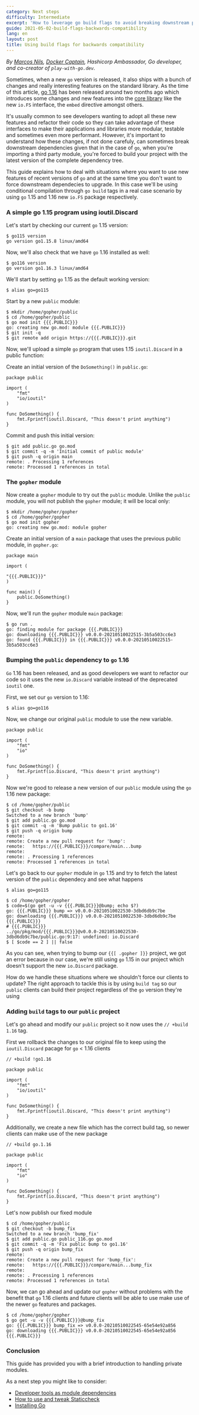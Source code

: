 ```yaml
---
category: Next steps
difficulty: Intermediate
excerpt: 'How to leverage go build flags to avoid breaking downstream projects '
guide: 2021-05-02-build-flags-backwards-compatibility
lang: en
layout: post
title: Using build flags for backwards compatibility
---
```


_By [Marcos Nils](https://twitter.com/marcosnils), [Docker Captain](https://www.docker.com/captains/marcos-lilljedahl), Hashicorp Ambassador, Go developer, and co-creator of `play-with-go.dev`._

Sometimes, when a new `go` version is released, it also ships with a bunch of changes and really interesting features on the standard library.
As the time of this article, [go 1.16](https://golang.org/doc/go1.16) has been released around two months ago which introduces some changes and
new features into the [core library](https://golang.org/doc/go1.16#library) like the new `io.FS` interface, the `embed` directive amongst others. 

It's usually common to see developers wanting to adopt all these new features and refactor their code so they can take
advantage of these interfaces to make their applications and libraries more modular, testable and sometimes
even more performant. However, it's important to understand how these changes, if not done carefuly, can
sometimes break downstream dependencies given that in the case of `go`, when you're importing a third party module,
you're forced to build your project with the latest version of the complete dependency tree. 

This guide explains how to deal with situations where you want to use new features of recent versions of `go`
and at the same time you don't want to force downstream dependecies to upgrade. In this case we'll be using 
conditional compilation through `go build` tags in a real case scenario by using `go` 1.15 and 1.16 new `io.FS`
package respectively. 


### A simple go 1.15 program using ioutil.Discard

Let's start by checking our current `go` 1.15 version:

<pre data-command-src="Z28xMTUgdmVyc2lvbgo="><code class="language-.term1">$ go115 version
go version go1.15.8 linux/amd64
</code></pre>

Now, we'll also check that we have `go` 1.16 installed as well:

<pre data-command-src="Z28xMTYgdmVyc2lvbgo="><code class="language-.term1">$ go116 version
go version go1.16.3 linux/amd64
</code></pre>


We'll start by setting `go` 1.15 as the default working version:

<pre data-command-src="YWxpYXMgZ289Z28xMTUK"><code class="language-.term1">$ alias go=go115
</code></pre>

Start by a new `public` module:

<pre data-command-src="bWtkaXIgL2hvbWUvZ29waGVyL3B1YmxpYwpjZCAvaG9tZS9nb3BoZXIvcHVibGljCmdvIG1vZCBpbml0IHt7ey5QVUJMSUN9fX0KZ2l0IGluaXQgLXEKZ2l0IHJlbW90ZSBhZGQgb3JpZ2luIGh0dHBzOi8ve3t7LlBVQkxJQ319fS5naXQK"><code class="language-.term1">$ mkdir /home/gopher/public
$ cd /home/gopher/public
$ go mod init &#123;&#123;&#123;.PUBLIC&#125;&#125;&#125;
go: creating new go.mod: module &#123;&#123;&#123;.PUBLIC&#125;&#125;&#125;
$ git init -q
$ git remote add origin https://&#123;&#123;&#123;.PUBLIC&#125;&#125;&#125;.git
</code></pre>

Now, we'll upload a simple `go` program that uses 1.15 `ioutil.Discard` in a public function:

Create an initial version of the `DoSomething()` in `public.go`:

<pre data-upload-path="L2hvbWUvZ29waGVyL3B1YmxpYw==" data-upload-src="cHVibGljLmdv:cGFja2FnZSBwdWJsaWMKCmltcG9ydCAoCiAgICAiZm10IgogICAgImlvL2lvdXRpbCIKKQoKZnVuYyBEb1NvbWV0aGluZygpIHsKICAgIGZtdC5GcHJpbnRmKGlvdXRpbC5EaXNjYXJkLCAiVGhpcyBkb2Vzbid0IHByaW50IGFueXRoaW5nIikKfQ==" data-upload-term=".term1"><code class="language-go">package public

import (
    &#34;fmt&#34;
    &#34;io/ioutil&#34;
)

func DoSomething() &#123;
    fmt.Fprintf(ioutil.Discard, &#34;This doesn&#39;t print anything&#34;)
&#125;</code></pre>

Commit and push this initial version:

<pre data-command-src="Z2l0IGFkZCBwdWJsaWMuZ28gZ28ubW9kCmdpdCBjb21taXQgLXEgLW0gJ0luaXRpYWwgY29tbWl0IG9mIHB1YmxpYyBtb2R1bGUnCmdpdCBwdXNoIC1xIG9yaWdpbiBtYWluCg=="><code class="language-.term1">$ git add public.go go.mod
$ git commit -q -m &#39;Initial commit of public module&#39;
$ git push -q origin main
remote: . Processing 1 references        
remote: Processed 1 references in total        
</code></pre>

### The `gopher` module

Now create a `gopher` module to try out the `public` module. Unlike
the `public` module, you will not publish the `gopher` module; it
will be local only:

<pre data-command-src="bWtkaXIgL2hvbWUvZ29waGVyL2dvcGhlcgpjZCAvaG9tZS9nb3BoZXIvZ29waGVyCmdvIG1vZCBpbml0IGdvcGhlcgo="><code class="language-.term1">$ mkdir /home/gopher/gopher
$ cd /home/gopher/gopher
$ go mod init gopher
go: creating new go.mod: module gopher
</code></pre>

Create an initial version of a `main` package that uses the previous public module, in `gopher.go`:

<pre data-upload-path="L2hvbWUvZ29waGVyL2dvcGhlcg==" data-upload-src="Z29waGVyLmdv:cGFja2FnZSBtYWluCgppbXBvcnQgKAoKInt7ey5QVUJMSUN9fX0iCikKCmZ1bmMgbWFpbigpIHsKICAgIHB1YmxpYy5Eb1NvbWV0aGluZygpCn0K" data-upload-term=".term1"><code class="language-go">package main

import (

&#34;&#123;&#123;&#123;.PUBLIC&#125;&#125;&#125;&#34;
)

func main() &#123;
    public.DoSomething()
&#125;
</code></pre>


Now, we'll run the `gopher` module `main` package:

<pre data-command-src="Z28gcnVuIC4K"><code class="language-.term1">$ go run .
go: finding module for package &#123;&#123;&#123;.PUBLIC&#125;&#125;&#125;
go: downloading &#123;&#123;&#123;.PUBLIC&#125;&#125;&#125; v0.0.0-20210510022515-3b5a503cc6e3
go: found &#123;&#123;&#123;.PUBLIC&#125;&#125;&#125; in &#123;&#123;&#123;.PUBLIC&#125;&#125;&#125; v0.0.0-20210510022515-3b5a503cc6e3
</code></pre>


### Bumping the `public` dependency to `go` 1.16

`Go` 1.16 has been released, and as good developers we want to refactor our
code so it uses the new `io.Discard` variable instead of the deprecated `ioutil` one.


First, we set our `go` version to 1.16:

<pre data-command-src="YWxpYXMgZ289Z28xMTYK"><code class="language-.term1">$ alias go=go116
</code></pre>

Now, we change our original `public` module to use the new variable.

<pre data-upload-path="L2hvbWUvZ29waGVyL3B1YmxpYw==" data-upload-src="cHVibGljLmdv:cGFja2FnZSBwdWJsaWMKCmltcG9ydCAoCiAgICAiZm10IgogICAgImlvIgopCgpmdW5jIERvU29tZXRoaW5nKCkgewogICAgZm10LkZwcmludGYoaW8uRGlzY2FyZCwgIlRoaXMgZG9lc24ndCBwcmludCBhbnl0aGluZyIpCn0=" data-upload-term=".term1"><code class="language-go">package public

import (
    &#34;fmt&#34;
    &#34;io&#34;
)

func DoSomething() &#123;
    fmt.Fprintf(io.Discard, &#34;This doesn&#39;t print anything&#34;)
&#125;</code></pre>


Now we're good to release a new version of our `public` module
using the `go` 1.16 new package:

<pre data-command-src="Y2QgL2hvbWUvZ29waGVyL3B1YmxpYwpnaXQgY2hlY2tvdXQgLWIgYnVtcApnaXQgYWRkIHB1YmxpYy5nbyBnby5tb2QKZ2l0IGNvbW1pdCAtcSAtbSAnQnVtcCBwdWJsaWMgdG8gZ28xLjE2JwpnaXQgcHVzaCAtcSBvcmlnaW4gYnVtcAo="><code class="language-.term1">$ cd /home/gopher/public
$ git checkout -b bump
Switched to a new branch &#39;bump&#39;
$ git add public.go go.mod
$ git commit -q -m &#39;Bump public to go1.16&#39;
$ git push -q origin bump
remote: 
remote: Create a new pull request for &#39;bump&#39;:        
remote:   https://&#123;&#123;&#123;.PUBLIC&#125;&#125;&#125;/compare/main...bump        
remote: 
remote: . Processing 1 references
remote: Processed 1 references in total        
</code></pre>


Let's go back to our `gopher` module in `go` 1.15 and try to fetch
the latest version of the `public` dependecy and see what happens

<pre data-command-src="YWxpYXMgZ289Z28xMTUK"><code class="language-.term1">$ alias go=go115
</code></pre>

<pre data-command-src="Y2QgL2hvbWUvZ29waGVyL2dvcGhlcgpjb2RlPSQoZ28gZ2V0IC11IC12IHt7ey5QVUJMSUN9fX1AYnVtcDsgZWNobyAkPykKWyAkY29kZSA9PSAyIF0gfHwgZmFsc2UK"><code class="language-.term1">$ cd /home/gopher/gopher
$ code=$(go get -u -v &#123;&#123;&#123;.PUBLIC&#125;&#125;&#125;@bump; echo $?)
go: &#123;&#123;&#123;.PUBLIC&#125;&#125;&#125; bump =&gt; v0.0.0-20210510022530-3dbd6db9c7be
go: downloading &#123;&#123;&#123;.PUBLIC&#125;&#125;&#125; v0.0.0-20210510022530-3dbd6db9c7be
&#123;&#123;&#123;.PUBLIC&#125;&#125;&#125;
# &#123;&#123;&#123;.PUBLIC&#125;&#125;&#125;
../go/pkg/mod/&#123;&#123;&#123;.PUBLIC&#125;&#125;&#125;@v0.0.0-20210510022530-3dbd6db9c7be/public.go:9:17: undefined: io.Discard
$ [ $code == 2 ] || false
</code></pre>


As you can see, when trying to bump our `{{[ .gopher ]}}` project, we got an 
error because in our case, we're still using `go` 1.15 in our project which
doesn't support the new `io.Discard` package.

How do we handle these situations where we shouldn't force our clients to update?
The right approach to tackle this is by using `build tag` so our `public`
clients can build their project regardless of the `go` version they're using


### Adding `build` tags to our `public` project

Let's go ahead and modify our `public` project so it now uses the 
`// +build 1.16` tag.

First we rollback the changes to our original file to keep using the `ioutil.Discard`
pacage for `go` < 1.16 clients

<pre data-upload-path="L2hvbWUvZ29waGVyL3B1YmxpYw==" data-upload-src="cHVibGljLmdv:Ly8gK2J1aWxkICFnbzEuMTYKCnBhY2thZ2UgcHVibGljCgppbXBvcnQgKAogICAgImZtdCIKICAgICJpby9pb3V0aWwiCikKCmZ1bmMgRG9Tb21ldGhpbmcoKSB7CiAgICBmbXQuRnByaW50Zihpb3V0aWwuRGlzY2FyZCwgIlRoaXMgZG9lc24ndCBwcmludCBhbnl0aGluZyIpCn0=" data-upload-term=".term1"><code class="language-go">// +build !go1.16

package public

import (
    &#34;fmt&#34;
    &#34;io/ioutil&#34;
)

func DoSomething() &#123;
    fmt.Fprintf(ioutil.Discard, &#34;This doesn&#39;t print anything&#34;)
&#125;</code></pre>


Additionally, we create a new file which has the correct build tag, so 
newer clients can make use of the new package

<pre data-upload-path="L2hvbWUvZ29waGVyL3B1YmxpYw==" data-upload-src="cHVibGljXzExNi5nbw==:Ly8gK2J1aWxkIGdvLjEuMTYKCnBhY2thZ2UgcHVibGljCgppbXBvcnQgKAogICAgImZtdCIKICAgICJpbyIKKQoKZnVuYyBEb1NvbWV0aGluZygpIHsKICAgIGZtdC5GcHJpbnRmKGlvLkRpc2NhcmQsICJUaGlzIGRvZXNuJ3QgcHJpbnQgYW55dGhpbmciKQp9" data-upload-term=".term1"><code class="language-go">// +build go.1.16

package public

import (
    &#34;fmt&#34;
    &#34;io&#34;
)

func DoSomething() &#123;
    fmt.Fprintf(io.Discard, &#34;This doesn&#39;t print anything&#34;)
&#125;</code></pre>

Let's now publish our fixed module

<pre data-command-src="Y2QgL2hvbWUvZ29waGVyL3B1YmxpYwpnaXQgY2hlY2tvdXQgLWIgYnVtcF9maXgKZ2l0IGFkZCBwdWJsaWMuZ28gcHVibGljXzExNi5nbyBnby5tb2QKZ2l0IGNvbW1pdCAtcSAtbSAnRml4IHB1YmxpYyBidW1wIHRvIGdvMS4xNicKZ2l0IHB1c2ggLXEgb3JpZ2luIGJ1bXBfZml4Cg=="><code class="language-.term1">$ cd /home/gopher/public
$ git checkout -b bump_fix
Switched to a new branch &#39;bump_fix&#39;
$ git add public.go public_116.go go.mod
$ git commit -q -m &#39;Fix public bump to go1.16&#39;
$ git push -q origin bump_fix
remote: 
remote: Create a new pull request for &#39;bump_fix&#39;:        
remote:   https://&#123;&#123;&#123;.PUBLIC&#125;&#125;&#125;/compare/main...bump_fix        
remote: 
remote: . Processing 1 references        
remote: Processed 1 references in total        
</code></pre>


Now, we can go ahead and update our `gopher` without problems with the
benefit that `go` 1.16 clients and future clients will be able to use make 
use of the newer `go` features and packages.

<pre data-command-src="Y2QgL2hvbWUvZ29waGVyL2dvcGhlcgpnbyBnZXQgLXUgLXYge3t7LlBVQkxJQ319fUBidW1wX2ZpeAo="><code class="language-.term1">$ cd /home/gopher/gopher
$ go get -u -v &#123;&#123;&#123;.PUBLIC&#125;&#125;&#125;@bump_fix
go: &#123;&#123;&#123;.PUBLIC&#125;&#125;&#125; bump_fix =&gt; v0.0.0-20210510022545-65e54e92a856
go: downloading &#123;&#123;&#123;.PUBLIC&#125;&#125;&#125; v0.0.0-20210510022545-65e54e92a856
&#123;&#123;&#123;.PUBLIC&#125;&#125;&#125;
</code></pre>


### Conclusion

This guide has provided you with a brief introduction to handling private modules.

As a next step you might like to consider:

* [Developer tools as module dependencies](/tools-as-dependencies_go115_en/)
* [How to use and tweak Staticcheck](/using-staticcheck_go115_en/)
* [Installing Go](/installing-go_go115_en/)
<script>let pageGuide="2021-05-02-build-flags-backwards-compatibility"; let pageLanguage="en"; let pageScenario="go115";</script>

